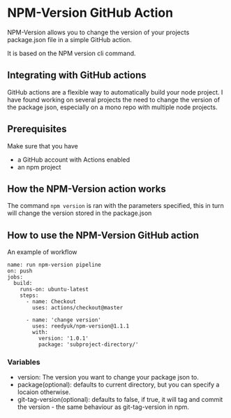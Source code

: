 # NPM-Version GitHub Action  

NPM-Version allows you to change the version of your projects package.json file in a simple GitHub action.

It is based on the NPM version cli command.

## Integrating with GitHub actions

GitHub actions are a flexible way to automatically build your node project.
I have found working on several projects the need to change the version of the package json, especially on a mono repo with multiple node projects.

## Prerequisites

Make sure that you have

* a GitHub account with Actions enabled
* an npm project

## How the NPM-Version action works

The command `npm version` is ran with the parameters specified, this in turn will change the version stored in the package.json


## How to use the NPM-Version GitHub action

An example of workflow

```
name: run npm-version pipeline
on: push
jobs:
  build:
    runs-on: ubuntu-latest
    steps:
      - name: Checkout
        uses: actions/checkout@master
        
      - name: 'change version'
        uses: reedyuk/npm-version@1.1.1
        with:
          version: '1.0.1'
          package: 'subproject-directory/'
```

### Variables

* version: The version you want to change your package json to.
* package(optional): defaults to current directory, but you can specify a locaion otherwise.
* git-tag-version(optional): defaults to false, if true, it will tag and commit the version - the same behaviour as git-tag-version in npm.

